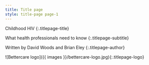 ```yaml
---
title: Title page
style: title-page page-1
---
```


Childhood HIV
{:.titlepage-title}

What health professionals need to know
{:.titlepage-subtitle}

Written by David Woods and Brian Eley
{:.titlepage-author}

![Bettercare logo]({{ images }}/bettercare-logo.jpg){:.titlepage-logo}
